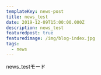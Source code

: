 ```yaml
---
templateKey: news-post
title: news_test
date: 2019-12-09T15:00:00.000Z
description: news_test
featuredpost: true
featuredimage: /img/blog-index.jpg
tags:
  - news
---
```

news_testモード
